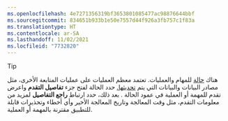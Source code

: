 ```yaml
---
ms.openlocfilehash: 4e7271356319bf3653801085477ac98876644bbf
ms.sourcegitcommit: 834651b933b1e50e7557d44f926a3fb757c1f83a
ms.translationtype: HT
ms.contentlocale: ar-SA
ms.lasthandoff: 11/02/2021
ms.locfileid: "7732820"
---
```

> [!TIP] 
> هناك [حالة](../audience-insights/system.md#status-definitions) للمهام والعمليات. تعتمد معظم العمليات على عمليات المتابعة الأخرى، مثل مصادر البيانات والبيانات التي يتم [تحديثها.](../audience-insights/system.md#refresh-processes) حدد الحالة لفتح جزء **تفاصيل التقدم** واعرض تقدم للمهمة أو العملية في عمود الحالة . بعد ذلك، حدد ارتباط **راجع التفاصيل** لمزيد من معلومات التقدم، مثل وقت المعالجة وتاريخ المعالجة الأخير وأي أخطاء وتحذيرات قابلة للتطبيق مقترنة بالمهمة أو العملية.
